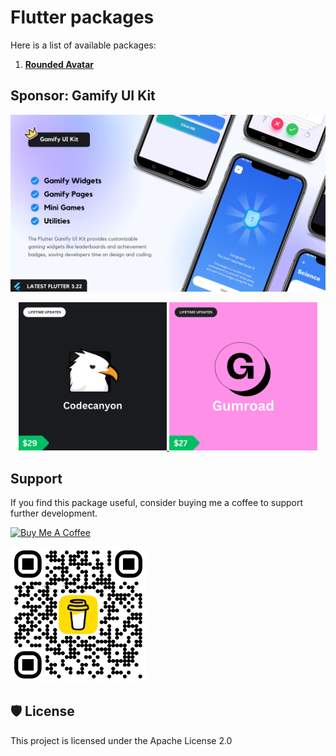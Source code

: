 # Flutter packages

Here is a list of available packages:

1. [**Rounded Avatar**](./rounded_avatar/)

## Sponsor: Gamify UI Kit

<a href="https://www.buymeacoffee.com/joukhar" target="_blank"><img src="./assets/sponsor/gamify-ui-kit.png" alt="Gamify UI Kit" ></a>

<div style="text-align: center;">
    <a href="https://codecanyon.net/item/gamify-ui-kit-flutter-ui-kit/52802872" target="_blank" >
        <img src="./assets/sponsor/codecanyon.png" alt="Gamify ui kit - Codecanyon" title="Gamify ui kit - Codecanyon" style="width: 47%; object-fit:contain">
    </a>
    <a href="https://joukhar.gumroad.com/l/gamify-ui-kit" target="_blank" >
        <img src="./assets/sponsor/gumroad.png"  alt="Gamify ui kit - Gumroad" title="Gamify ui kit - Gumroad" style="width: 47%; object-fit:contain">
    </a>
</div>

## Support

If you find this package useful, consider buying me a coffee to support further development.

<a href="https://www.buymeacoffee.com/joukhar" target="_blank"><img src="https://cdn.buymeacoffee.com/buttons/v2/default-yellow.png" alt="Buy Me A Coffee" style="height: 60px !important;width: 217px !important;" ></a>

<a href="https://www.buymeacoffee.com/joukhar" target="_blank"><img src="./assets/buymecoffee_qr.png" alt="Buy Me A Coffee" style="width: 217px !important;" ></a>

## 🛡️ License

This project is licensed under the Apache License 2.0